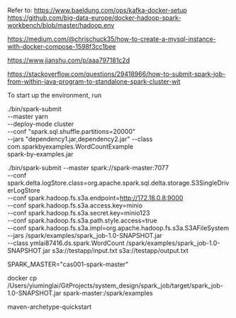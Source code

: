 Refer to: 
https://www.baeldung.com/ops/kafka-docker-setup
https://github.com/big-data-europe/docker-hadoop-spark-workbench/blob/master/hadoop.env

https://medium.com/@chrischuck35/how-to-create-a-mysql-instance-with-docker-compose-1598f3cc1bee

https://www.jianshu.com/p/aaa797181c2d


https://stackoverflow.com/questions/29418966/how-to-submit-spark-job-from-within-java-program-to-standalone-spark-cluster-wit

To start up the environment, run

./bin/spark-submit \
--master yarn \
--deploy-mode cluster \
--conf "spark.sql.shuffle.partitions=20000" \
--jars "dependency1.jar,dependency2.jar"
--class com.sparkbyexamples.WordCountExample \
spark-by-examples.jar 


./bin/spark-submit --master spark://spark-master:7077 \
--conf spark.delta.logStore.class=org.apache.spark.sql.delta.storage.S3SingleDriverLogStore \
--conf spark.hadoop.fs.s3a.endpoint=http://172.18.0.8:9000 \
--conf spark.hadoop.fs.s3a.access.key=minio \
--conf spark.hadoop.fs.s3a.secret.key=minio123 \
--conf spark.hadoop.fs.s3a.path.style.access=true \
--conf spark.hadoop.fs.s3a.impl=org.apache.hadoop.fs.s3a.S3AFileSystem \
--jars /spark/examples/spark_job-1.0-SNAPSHOT.jar \
--class ymlai87416.ds.spark.WordCount /spark/examples/spark_job-1.0-SNAPSHOT.jar s3a://testapp/input.txt s3a://testapp/output.txt


SPARK_MASTER="cas001-spark-master"

docker cp /Users/yiuminglai/GitProjects/system_design/spark_job/target/spark_job-1.0-SNAPSHOT.jar spark-master:/spark/examples

maven-archetype-quickstart

